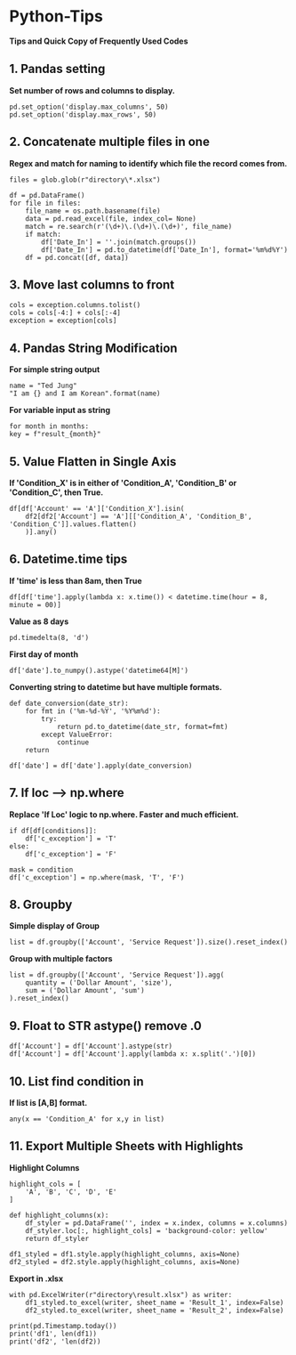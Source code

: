 # Python-Tips

**Tips and Quick Copy of Frequently Used Codes**


## 1. Pandas setting
**Set number of rows and columns to display.**
```
pd.set_option('display.max_columns', 50)
pd.set_option('display.max_rows', 50)
```


## 2. Concatenate multiple files in one
**Regex and match for naming to identify which file the record comes from.**
```
files = glob.glob(r"directory\*.xlsx")

df = pd.DataFrame()
for file in files:
    file_name = os.path.basename(file)
    data = pd.read_excel(file, index_col= None)
    match = re.search(r'(\d+)\.(\d+)\.(\d+)', file_name)
    if match:
        df['Date_In'] = ''.join(match.groups())
        df['Date_In'] = pd.to_datetime(df['Date_In'], format='%m%d%Y')
    df = pd.concat([df, data])
```


## 3. Move last columns to front
```
cols = exception.columns.tolist()
cols = cols[-4:] + cols[:-4]
exception = exception[cols]
```

## 4. Pandas String Modification
**For simple string output**
```
name = "Ted Jung"
"I am {} and I am Korean".format(name)
```

**For variable input as string**
```
for month in months:
key = f"result_{month}"
```

## 5. Value Flatten in Single Axis
**If 'Condition_X' is in either of 'Condition_A', 'Condition_B' or 'Condition_C', then True.**
```
df[df['Account' == 'A']['Condition_X'].isin(
    df2[df2['Account'] == 'A'][['Condition_A', 'Condition_B', 'Condition_C']].values.flatten()
    )].any()
```

## 6. Datetime.time tips
**If 'time' is less than 8am, then True**
```
df[df['time'].apply(lambda x: x.time()) < datetime.time(hour = 8, minute = 00)]
```

**Value as 8 days**
```
pd.timedelta(8, 'd')
```

**First day of month**
```
df['date'].to_numpy().astype('datetime64[M]')
```

**Converting string to datetime but have multiple formats.**
```
def date_conversion(date_str):
    for fmt in ('%m-%d-%Y', '%Y%m%d'):
        try:
            return pd.to_datetime(date_str, format=fmt)
        except ValueError:
            continue
    return

df['date'] = df['date'].apply(date_conversion)
```


## 7. If loc --> np.where
**Replace 'If Loc' logic to np.where. Faster and much efficient.**
```
if df[df[conditions]]:
    df['c_exception'] = 'T'
else:
    df['c_exception'] = 'F'

mask = condition
df['c_exception'] = np.where(mask, 'T', 'F')
```


## 8. Groupby 
**Simple display of Group**
```
list = df.groupby(['Account', 'Service Request']).size().reset_index()
```
**Group with multiple factors**
```
list = df.groupby(['Account', 'Service Request']).agg(
    quantity = ('Dollar Amount', 'size'),
    sum = ('Dollar Amount', 'sum')
).reset_index()
```

## 9. Float to STR astype() remove .0
```
df['Account'] = df['Account'].astype(str)
df['Account'] = df['Account'].apply(lambda x: x.split('.')[0])
```

## 10. List find condition in
**If list is [A,B] format.**
```
any(x == 'Condition_A' for x,y in list)
```

## 11. Export Multiple Sheets with Highlights
**Highlight Columns**
```
highlight_cols = [
    'A', 'B', 'C', 'D', 'E'
]

def highlight_columns(x):
    df_styler = pd.DataFrame('', index = x.index, columns = x.columns)
    df_styler.loc[:, highlight_cols] = 'background-color: yellow'
    return df_styler

df1_styled = df1.style.apply(highlight_columns, axis=None)
df2_styled = df2.style.apply(highlight_columns, axis=None)
```

**Export in .xlsx**
```
with pd.ExcelWriter(r"directory\result.xlsx") as writer:
    df1_styled.to_excel(writer, sheet_name = 'Result_1', index=False)
    df2_styled.to_excel(writer, sheet_name = 'Result_2', index=False)

print(pd.Timestamp.today())
print('df1', len(df1))
print('df2', 'len(df2))
```